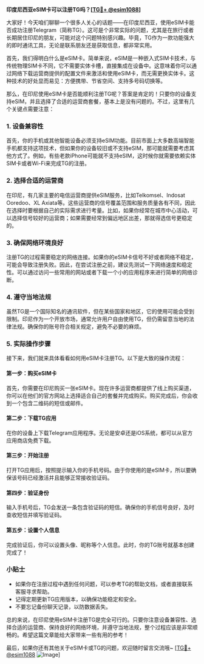 **印度尼西亚eSIM卡可以注册TG吗？[[TG💪+ @esim1088](https://t.me/s/esim1088)]**

大家好！今天咱们聊聊一个很多人关心的话题——在印度尼西亚，使用eSIM卡能否成功注册Telegram（简称TG）。这可是个非常实际的问题，尤其是在旅行或者长期居住印尼的朋友，可能对这个问题特别感兴趣。毕竟，TG作为一款功能强大的即时通讯工具，无论是联系朋友还是获取信息，都非常实用。

首先，我们得明白什么是eSIM卡。简单来说，eSIM是一种嵌入式SIM卡技术，与传统物理SIM卡不同，它不需要实体卡槽，直接集成在设备中。这意味着你可以通过网络下载运营商提供的配置文件来激活和使用eSIM卡，而无需更换实体卡。这种技术的好处显而易见：方便携带、节省空间、支持多号码切换等。

那么，在印尼使用eSIM卡是否能顺利注册TG呢？答案是肯定的！只要你的设备支持eSIM，并且选择了合适的运营商套餐，基本上是没有问题的。不过，这里有几个关键点需要注意：

### **1. 设备兼容性**
首先，你的手机或其他智能设备必须支持eSIM功能。目前市面上大多数高端智能手机都支持这项技术，但如果你的设备较旧或不支持eSIM，那可能就需要考虑其他方式了。例如，有些老款iPhone可能就不支持eSIM，这时候你就需要依赖实体SIM卡或者Wi-Fi来完成TG的注册。

### **2. 选择合适的运营商**
在印尼，有几家主要的电信运营商提供eSIM服务，比如Telkomsel、Indosat Ooredoo、XL Axiata等。这些运营商的信号覆盖范围和服务质量各有不同，因此在选择时要根据自己的实际需求进行考量。比如，如果你经常在城市中心活动，可以选择信号较好的运营商；如果需要经常到偏远地区出差，那就得选信号更稳定的。

### **3. 确保网络环境良好**
注册TG的过程需要稳定的网络连接。如果你的eSIM卡信号不好或者网络不稳定，可能会导致注册失败。因此，在尝试注册之前，建议先测试一下网络速度和稳定性。可以通过访问一些常用的网站或者下载一个小的应用程序来进行简单的网络诊断。

### **4. 遵守当地法规**
虽然TG是一个国际知名的通讯软件，但在某些国家和地区，它的使用可能会受到限制。印尼作为一个开放市场，通常允许用户自由使用TG，但仍需留意当地的法律法规。确保你的账号符合相关规定，避免不必要的麻烦。

### **5. 实际操作步骤**
接下来，我们就来具体看看如何用eSIM卡注册TG。以下是大致的操作流程：

#### **第一步：购买eSIM卡**
首先，你需要在印尼购买一张eSIM卡。现在许多运营商都提供了线上购买渠道，你可以在他们的官方网站上选择适合自己的套餐并完成购买。购买完成后，你会收到一个包含二维码的短信或邮件。

#### **第二步：下载TG应用**
在你的设备上下载Telegram应用程序。无论是安卓还是iOS系统，都可以从官方应用商店免费下载。

#### **第三步：开始注册**
打开TG应用后，按照提示输入你的手机号码。由于你使用的是eSIM卡，所以要确保该号码已经激活并且能够正常接收验证码。

#### **第四步：验证身份**
输入手机号后，TG会发送一条包含验证码的短信。确保你的手机信号良好，及时查收短信并填写验证码。

#### **第五步：设置个人信息**
完成验证后，你可以设置头像、昵称等个人信息。此时，你的TG账号就基本创建完成了！

### **小贴士**
- 如果你在注册过程中遇到任何问题，可以参考TG的帮助文档，或者直接联系客服寻求帮助。
- 记得定期更新TG应用版本，以确保功能稳定和安全。
- 不要忘记备份聊天记录，以防数据丢失。

总的来说，在印尼使用eSIM卡注册TG是完全可行的。只要你注意设备兼容性、选择合适的运营商、保持良好的网络环境，并遵守当地法规，整个过程应该是非常顺畅的。希望这篇文章能给大家带来一些有用的参考！

最后，如果你还有其他关于eSIM卡或TG的问题，欢迎随时留言交流哦~ [[TG💪+ @esim1088](https://t.me/s/esim1088) ![Image](https://i.postimg.cc/4NQfJmqS/Snipaste-2025-05-13-00-14-12.png)]